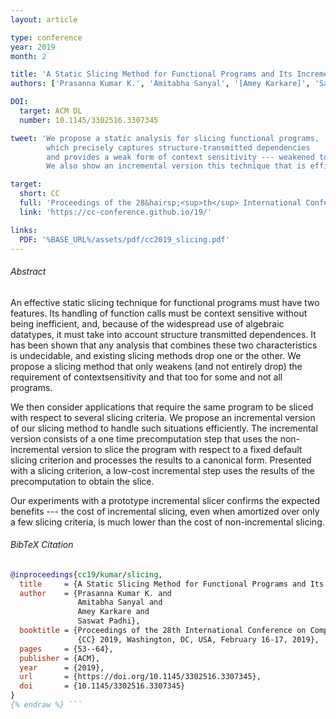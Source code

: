```yaml
---
layout: article

type: conference
year: 2019
month: 2

title: 'A Static Slicing Method for Functional Programs and Its Incremental Version'
authors: ['Prasanna Kumar K.', 'Amitabha Sanyal', '[Amey Karkare]', 'Saswat Padhi']

DOI:
  target: ACM DL
  number: 10.1145/3302516.3307345

tweet: 'We propose a static analysis for slicing functional programs,
        which precisely captures structure-transmitted dependencies
        and provides a weak form of context sensitivity --- weakened to guarantee decidability.
        We also show an incremental version this technique that is efficient in practice.'

target:
  short: CC
  full: 'Proceedings of the 28&hairsp;<sup>th</sup> International Conference on Compiler Construction, 2019'
  link: 'https://cc-conference.github.io/19/'

links:
  PDF: '%BASE_URL%/assets/pdf/cc2019_slicing.pdf'
---
```


###### Abstract

An effective static slicing technique for functional programs must have two features.
Its handling of function calls must be context sensitive without being inefficient,
and, because of the widespread use of algebraic datatypes,
it must take into account structure transmitted dependences.
It has been shown that any analysis that combines these two characteristics is undecidable,
and existing slicing methods drop one or the other.
We propose a slicing method that only weakens (and not entirely drop)
the requirement of contextsensitivity and that too for some and not all programs.

We then consider applications that require the same program to be sliced
with respect to several slicing criteria.
We propose an incremental version of our slicing method to handle such situations efficiently.
The incremental version consists of a one time precomputation step
that uses the non-incremental version to slice the program
with respect to a fixed default slicing criterion and processes the results to a canonical form.
Presented with a slicing criterion, a low-cost incremental step
uses the results of the precomputation to obtain the slice.

Our experiments with a prototype incremental slicer confirms the expected benefits ---
the cost of incremental slicing, even when amortized over only a few slicing criteria,
is much lower than the cost of non-incremental slicing.

###### BibTeX Citation

```bibtex {% raw %}
@inproceedings{cc19/kumar/slicing,
  title     = {A Static Slicing Method for Functional Programs and Its Incremental Version},
  author    = {Prasanna Kumar K. and
               Amitabha Sanyal and
               Amey Karkare and
               Saswat Padhi},
  booktitle = {Proceedings of the 28th International Conference on Compiler Construction,
               {CC} 2019, Washington, DC, USA, February 16-17, 2019},
  pages     = {53--64},
  publisher = {ACM},
  year      = {2019},
  url       = {https://doi.org/10.1145/3302516.3307345},
  doi       = {10.1145/3302516.3307345}
}
{% endraw %} ```